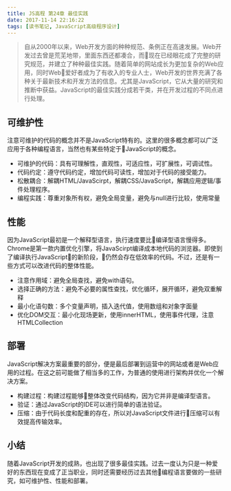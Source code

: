 ```yaml
---
title: JS高程 第24章 最佳实践
date: 2017-11-14 22:16:22
tags: [读书笔记, JavaScript高级程序设计]
---
```

> 自从2000年以来，Web开发方面的种种规范、条例正在高速发展。Web开发过去曾是荒芜地带，里面东西还都凑合，而现在已经眼花成了完整的研究规范，并建立了种种最佳实践。随着简单的网站成长为更加复杂的Web应用，同时Web爱好者成为了有收入的专业人士，Web开发的世界充满了各种关于最新技术和开发方法的信息。尤其是JavaScript，它从大量的研究和推断中获益。JavaScript的最佳实践分成若干类，并在开发过程的不同点进行处理。

<!--more-->

## 可维护性

注意可维护的代码的概念并不是JavaScript特有的。这里的很多概念都可以广泛应用于各种编程语言，当然也有某些特定于JavaScript的概念。

- 可维护的代码：具有可理解性，直观性，可适应性，可扩展性，可调试性。
- 代码约定：遵守代码约定，增加代码可读性，增加对于代码的接受能力。
- 松散耦合：解耦HTML/JavaScirpt，解耦CSS/JavaScript，解耦应用逻辑/事件处理程序。
- 编程实践：尊重对象所有权，避免全局变量，避免与null进行比较，使用常量

## 性能

因为JavaScript最初是一个解释型语言，执行速度要比编译型语言慢得多。Chrome是第一款内置优化引擎，将JavaScirpt编译成本地代码的浏览器。即使到了编译执行JavaScript的新阶段，仍然会存在低效率的代码。不过，还是有一些方式可以改进代码的整体性能。

- 注意作用域：避免全局查找，避免with语句。
- 选择正确的方法：避免不必要的属性查找，优化循环，展开循环，避免双重解释
- 最小化语句数：多个变量声明，插入迭代值，使用数组和对象字面量
- 优化DOM交互：最小化现场更新，使用innerHTML，使用事件代理，注意HTMLCollection

## 部署

JavaScript解决方案最重要的部分，便是最后部署到运营中的网站或者是Web应用的过程。在这之前可能做了相当多的工作，为普通的使用进行架构并优化一个解决方案。

- 构建过程：构建过程能够整体改变代码结构，因为它并非是编译型语言。
- 验证：通过JavaScript的IDE可以进行简单的语法验证。
- 压缩：由于代码长度和配重的存在，所以对JavaScript文件进行压缩可以有效提高传输效率。

## 小结

随着JavaScript开发的成熟，也出现了很多最佳实践。过去一度认为只是一种爱好的东西现在变成了正当职业，同时还需要经历过去其他编程语言要做的一些研究，如可维护性、性能和部署。
